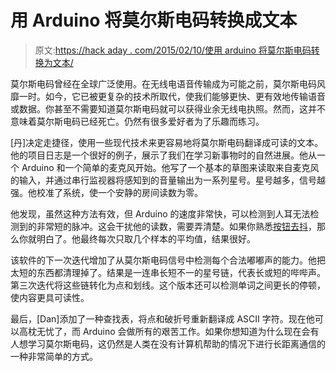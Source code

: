 # 用 Arduino 将莫尔斯电码转换成文本

> 原文:[https://hack aday . com/2015/02/10/使用 arduino 将莫尔斯电码转换为文本/](https://hackaday.com/2015/02/10/converting-morse-code-to-text-with-arduino/)

莫尔斯电码曾经在全球广泛使用。在无线电语音传输成为可能之前，莫尔斯电码风靡一时。如今，它已被更复杂的技术所取代，使我们能够更快、更有效地传输语音或数据。你甚至不需要知道莫尔斯电码就可以获得业余无线电执照。然而，这并不意味着莫尔斯电码已经死亡。仍然有很多爱好者为了乐趣而练习。

[丹]决定走捷径，使用一些现代技术来更容易地将莫尔斯电码翻译成可读的文本。他的项目日志是一个很好的例子，展示了我们在学习新事物时的自然进展。他从一个 Arduino 和一个简单的麦克风开始。他写了一个基本的草图来读取来自麦克风的输入，并通过串行监视器将感知到的音量输出为一系列星号。星号越多，信号越强。他校准了系统，使一个安静的房间读数为零。

他发现，虽然这种方法有效，但 Arduino 的速度非常快，可以检测到人耳无法检测到的非常短的脉冲。这会干扰他的读数，需要弄清楚。如果你熟悉[按钮去抖](http://hackaday.com/2010/11/09/debounce-code-one-post-to-rule-them-all/ "Debounce code")，那么你就明白了。他最终每次只取几个样本的平均值，结果很好。

该软件的下一次迭代增加了从莫尔斯电码信号中检测每个合法嘟嘟声的能力。他把太短的东西都清理掉了。结果是一连串长短不一的星号链，代表长或短的哔哔声。第三次迭代将这些链转化为点和划线。这个版本还可以检测单词之间更长的停顿，使内容更具可读性。

最后，[Dan]添加了一种查找表，将点和破折号重新翻译成 ASCII 字符。现在他可以高枕无忧了，而 Arduino 会做所有的艰苦工作。如果你想知道为什么现在会有人想学习莫尔斯电码，这仍然是人类在没有计算机帮助的情况下进行长距离通信的一种非常简单的方式。